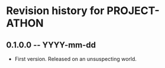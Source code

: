 # Revision history for PROJECT-ATHON

## 0.1.0.0 -- YYYY-mm-dd

* First version. Released on an unsuspecting world.
